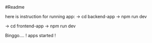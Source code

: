 #Readme 

here is instruction for running app:
-> cd backend-app
-> npm run dev

-> cd frontend-app
-> npm run dev

Binggo.... ! apps started !